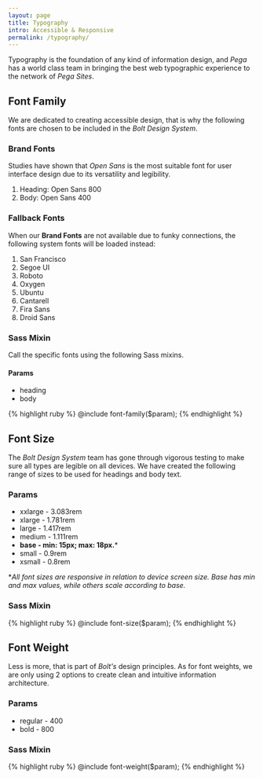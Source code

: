 ```yaml
---
layout: page
title: Typography
intro: Accessible & Responsive
permalink: /typography/
---
```


Typography is the foundation of any kind of information design, and *Pega* has a world class team in bringing the best web typographic experience to the network of *Pega Sites*.

## Font Family

We are dedicated to creating accessible design, that is why the following fonts are chosen to be included in the *Bolt Design System*.

### Brand Fonts

Studies have shown that *Open Sans* is the most suitable font for user interface design due to its versatility and legibility.

1. Heading: Open Sans 800
2. Body: Open Sans 400

### Fallback Fonts

When our **Brand Fonts** are not available due to funky connections, the following system fonts will be loaded instead:

1. San Francisco
2. Segoe UI
3. Roboto
4. Oxygen
5. Ubuntu
6. Cantarell
7. Fira Sans
8. Droid Sans

### Sass Mixin

Call the specific fonts using the following Sass mixins.

#### Params

* heading
* body

{% highlight ruby %}
@include font-family($param);
{% endhighlight %}

## Font Size

The *Bolt Design System* team has gone through vigorous testing to make sure all types are legible on all devices. We have created the following range of sizes to be used for headings and body text.

### Params

* xxlarge - 3.083rem
* xlarge - 1.781rem
* large - 1.417rem
* medium - 1.111rem
* **base - min: 15px; max: 18px.***
* small - 0.9rem
* xsmall - 0.8rem

**All font sizes are responsive in relation to device screen size. Base has min and max values, while others scale according to base.*

### Sass Mixin

{% highlight ruby %}
@include font-size($param);
{% endhighlight %}

## Font Weight

Less is more, that is part of *Bolt's* design principles. As for font weights, we are only using 2 options to create clean and intuitive information architecture.

### Params

* regular - 400
* bold - 800

### Sass Mixin

{% highlight ruby %}
@include font-weight($param);
{% endhighlight %}

